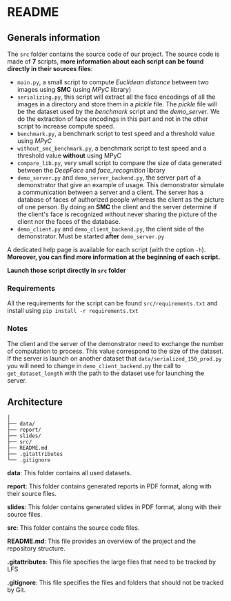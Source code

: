 # README
## Generals information
The `src` folder contains the source code of our project. The source code is made of **7** scripts, **more information about
each script can be found directly in their sources files**:
- `main.py`, a small script to compute _Euclidean distance_ between two images using **SMC** (using _MPyC_ library)
- `serializing.py`, this script will extract all the face encodings of all the images in a directory and store them in a
*pickle* file. The *pickle* file will be the dataset used by the *benchmark* script and the *demo_server*. We do the
extraction of face encodings in this part and not in the other script to increase compute speed.
- `benchmark.py`, a benchmark script to test speed and a threshold value using _MPyC_
- `without_smc_benchmark.py`, a benchmark script to test speed and a threshold value **without** using MPyC
- `compare_lib.py`, very small script to compare the size of data generated between the *DeepFace* and *face_recognition*
library
- `demo_server.py` and `demo_server_backend.py`, the server part of a demonstrator that give an example of usage. This
demonstrator simulate a communication between a server and a client. The server has a database of faces of authorized
people whereas the client as the picture of one person. By doing an **SMC** the client and the server determine if the client's
face is recognized without never sharing the picture of the client nor the faces of the database.
- `demo_client.py` and `demo_client_backend.py`, the client side of the demonstrator. Must be started **after**
`demo_server.py`

A dedicated help page is available for each script (with the option `-h`). **Moreover, you can find more information at the beginning
of each script.**

**Launch those script directly in `src` folder**

### Requirements

All the requirements for the script can be found `src/requirements.txt` and install using `pip install -r requirements.txt`

### Notes
The client and the server of the demonstrator need to exchange the number of computation to process. This value correspond
to the size of the dataset. If the server is launch on another dataset that `data/serialized_150_prod.py` you will need to
change in `demo_client_backend.py` the call to `get_dataset_length` with the path to the dataset use for launching the server.

## Architecture
```tree
│
├── data/
├── report/
├── slides/
├── src/
├── README.md
├── .gitattributes
└── .gitignore
```
**data**: This folder contains all used datasets.

**report**: This folder contains generated reports in PDF format, along with their source files.

**slides**: This folder contains generated slides in PDF format, along with their source files.

**src**: This folder contains the source code files.

**README.md**: This file provides an overview of the project and the repository structure.

**.gitattributes**: This file specifies the large files that need to be tracked by LFS

**.gitignore**: This file specifies the files and folders that should not be tracked by Git.
